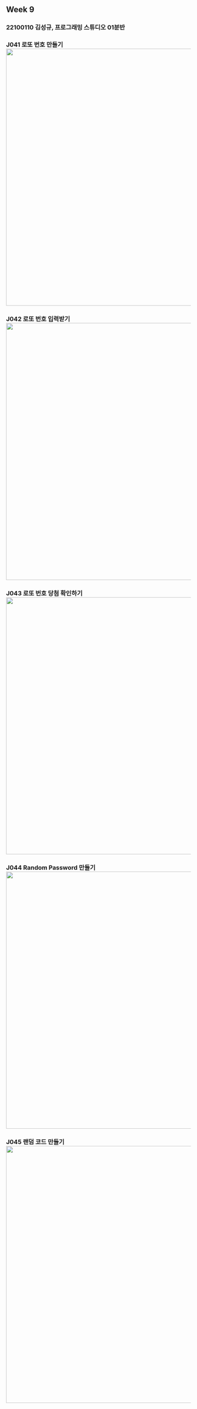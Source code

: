 ## Week 9

### 22100110 김성규, 프로그래밍 스튜디오 01분반

### J041 로또 번호 만들기 <br> <img src='https://github.com/seon8rx/22100110_KSG_Java/blob/main/src/week9/screenshots/J041.png' width = "700"><br>
### J042 로또 번호 입력받기 <br> <img src='https://github.com/seon8rx/22100110_KSG_Java/blob/main/src/week9/screenshots/J042.png' width = "700"><br>
### J043 로또 번호 당첨 확인하기 <br> <img src='https://github.com/seon8rx/22100110_KSG_Java/blob/main/src/week9/screenshots/J043.png' width = "700"><br>
### J044 Random Password 만들기 <br> <img src='https://github.com/seon8rx/22100110_KSG_Java/blob/main/src/week9/screenshots/J044.png' width = "700"><br>
### J045 랜덤 코드 만들기 <br> <img src='https://github.com/seon8rx/22100110_KSG_Java/blob/main/src/week9/screenshots/J045.png' width = "700"><br>